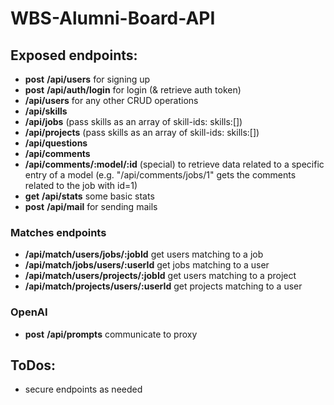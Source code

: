 # WBS-Alumni-Board-API

## Exposed endpoints:
- **post** **/api/users** for signing up
- **post** **/api/auth/login** for login (& retrieve auth token)
- **/api/users** for any other CRUD operations
- **/api/skills**
- **/api/jobs** (pass skills as an array of skill-ids: skills:[])
- **/api/projects** (pass skills as an array of skill-ids: skills:[])
- **/api/questions**
- **/api/comments**
- **/api/comments/:model/:id** (special) to retrieve data related to a specific entry of a model (e.g. "/api/comments/jobs/1" gets the comments related to the job with id=1)
- **get** **/api/stats** some basic stats
- **post** **/api/mail** for sending mails

### Matches endpoints
- **/api/match/users/jobs/:jobId** get users matching to a job
- **/api/match/jobs/users/:userId** get jobs matching to a user
- **/api/match/users/projects/:jobId** get users matching to a project
- **/api/match/projects/users/:userId** get projects matching to a user

### OpenAI
- **post** **/api/prompts** communicate to proxy

## ToDos:
- secure endpoints as needed
